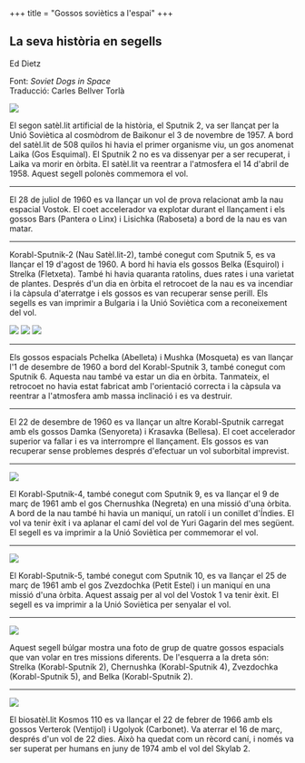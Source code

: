 +++
title = "Gossos soviètics a l'espai"
+++

## La seva història en segells

Ed Dietz

Font: *Soviet Dogs in Space*  
Traducció: Carles Bellver Torlà

![](/uploads/2000/gse1.gif)

El segon satèl.lit artificial de la història, el Sputnik 2, va ser llançat per la Unió Soviètica al cosmòdrom de Baikonur el 3 de novembre de 1957. A bord del satèl.lit de 508 quilos hi havia el primer organisme viu, un gos anomenat Laika (Gos Esquimal). El Sputnik 2 no es va dissenyar per a ser recuperat, i Laika va morir en òrbita. El satèl.lit va reentrar a l'atmosfera el 14 d'abril de 1958. Aquest segell polonès commemora el vol.

---

El 28 de juliol de 1960 es va llançar un vol de prova relacionat amb la nau espacial Vostok. El coet accelerador va explotar durant el llançament i els gossos Bars (Pantera o Linx) i Lisichka (Raboseta) a bord de la nau es van matar.

---

Korabl-Sputnik-2 (Nau Satèl.lit-2), també conegut com Sputnik 5, es va llançar el 19 d'agost de 1960. A bord hi havia els gossos Belka (Esquirol) i Strelka (Fletxeta). També hi havia quaranta ratolins, dues rates i una varietat de plantes. Després d'un dia en òrbita el retrocoet de la nau es va incendiar i la càpsula d'aterratge i els gossos es van recuperar sense perill. Els segells es van imprimir a Bulgaria i la Unió Soviètica com a reconeixement del vol.

![](/uploads/2000/gse2.gif)
![](/uploads/2000/gse3.gif)
![](/uploads/2000/gse4.gif)

---

Els gossos espacials Pchelka (Abelleta) i Mushka (Mosqueta) es van llançar l'1 de desembre de 1960 a bord del Korabl-Sputnik 3, també conegut com Sputnik 6. Aquesta nau també va estar un dia en òrbita. Tanmateix, el retrocoet no havia estat fabricat amb l'orientació correcta i la càpsula va reentrar a l'atmosfera amb massa inclinació i es va destruir.

---

El 22 de desembre de 1960 es va llançar un altre Korabl-Sputnik carregat amb els gossos Damka (Senyoreta) i Krasavka (Bellesa). El coet accelerador superior va fallar i es va interrompre el llançament. Els gossos es van recuperar sense problemes després d'efectuar un vol suborbital imprevist.

---

![](/uploads/2000/gse5.gif)

El Korabl-Sputnik-4, també conegut com Sputnik 9, es va llançar el 9 de març de 1961 amb el gos Chernushka (Negreta) en una missió d'una òrbita. A bord de la nau també hi havia un maniquí, un ratolí i un conillet d'Índies. El vol va tenir èxit i va aplanar el camí del vol de Yuri Gagarin del mes següent. El segell es va imprimir a la Unió Soviètica per commemorar el vol.

---

![](/uploads/2000/gse6.gif)

El Korabl-Sputnik-5, també conegut com Sputnik 10, es va llançar el 25 de març de 1961 amb el gos Zvezdochka (Petit Estel) i un maniquí en una missió d'una òrbita. Aquest assaig per al vol del Vostok 1 va tenir èxit. El segell es va imprimir a la Unió Soviètica per senyalar el vol.

---

![](/uploads/2000/gse7.gif)

Aquest segell búlgar mostra una foto de grup de quatre gossos espacials que van volar en tres missions diferents. De l'esquerra a la dreta són: Strelka (Korabl-Sputnik 2), Chernushka (Korabl-Sputnik 4), Zvezdochka (Korabl-Sputnik 5), and Belka (Korabl-Sputnik 2).

---

![](/uploads/2000/gse8.gif)

El biosatèl.lit Kosmos 110 es va llançar el 22 de febrer de 1966 amb els gossos Verterok (Ventijol) i Ugolyok (Carbonet). Va aterrar el 16 de març, després d'un vol de 22 dies. Això ha quedat com un rècord caní, i només va ser superat per humans en juny de 1974 amb el vol del Skylab 2.

